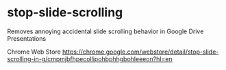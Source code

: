 # stop-slide-scrolling
Removes annoying accidental slide scrolling behavior in Google Drive Presentations

Chrome Web Store
https://chrome.google.com/webstore/detail/stop-slide-scrolling-in-g/cmpmjbfhpecollipohbphhgbohleeeon?hl=en
